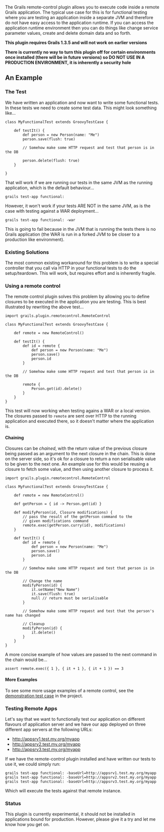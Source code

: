 The Grails remote-control plugin allows you to execute code inside a remote Grails application. The typical use case for this is for functional testing where you are testing an application inside a separate JVM and therefore do not have easy access to the application runtime. If you can access the application runtime environment then you can do things like change service parameter values, create and delete domain data and so forth.

**This plugin requires Grails 1.3.5 and will not work on earlier versions**

**There is currently no way to turn this plugin off for certain environments once installed (there will be in future versions) so DO NOT USE IN A PRODUCTION ENVIRONMENT, it is inherently a security hole**

## An Example

### The Test

We have written an application and now want to write some functional tests. In these tests we need to create some test data. This might look something like…

    class MyFunctionalTest extends GroovyTestCase {
        
        def testIt() {
            def person = new Person(name: "Me")
            person.save(flush: true)
            
            // Somehow make some HTTP request and test that person is in the DB
            
            person.delete(flush: true)
        }
        
    }

That will work if we are running our tests in the same JVM as the running application, which is the default behaviour…

    grails test-app functional:

However, it won't work if your tests ARE NOT in the same JVM, as is the case with testing against a WAR deployment…

    grails test-app functional: -war
    
This is going to fail because in the JVM that is running the tests there is no Grails application (the WAR is run in a forked JVM to be closer to a production like environment).

### Existing Solutions

The most common existing workaround for this problem is to write a special controller that you call via HTTP in your functional tests to do the setup/teardown. This will work, but requires effort and is inherently fragile.

### Using a remote control

The remote control plugin solves this problem by allowing you to define closures to be executed in the application you are testing. This is best illustrated by rewriting the above test…

    import grails.plugin.remotecontrol.RemoteControl
    
    class MyFunctionalTest extends GroovyTestCase {
        
        def remote = new RemoteControl()
        
        def testIt() {
            def id = remote {
                def person = new Person(name: "Me")
                person.save()
                person.id
            }
            
            // Somehow make some HTTP request and test that person is in the DB
            
            remote {
                Person.get(id).delete()
            }
        }
    }

This test will now working when testing agains a WAR or a local version. The closures passed to `remote` are sent over HTTP to the running application and executed there, so it doesn't matter where the application is.

#### Chaining

Closures can be *chained*, with the return value of the previous closure being passed as an argument to the next closure in the chain. This is done on the server side, so it's ok for a closure to return a non serialisable value to be given to the next one. An example use for this would be reusing a closure to fetch some value, and then using another closure to process it.

    import grails.plugin.remotecontrol.RemoteControl
    
    class MyFunctionalTest extends GroovyTestCase {
        
        def remote = new RemoteControl()
        
        def getPerson = { id -> Person.get(id) }
        
        def modifyPerson(id, Closure modifications) {
            // pass the result of the getPerson command to the 
            // given modifications command
            remote.exec(getPerson.curry(id), modifications) 
        }
        
        def testIt() {
            def id = remote {
                def person = new Person(name: "Me")
                person.save()
                person.id
            }
            
            // Somehow make some HTTP request and test that person is in the DB
            
            // Change the name
            modifyPerson(id) { 
                it.setName("New Name")
                it.save(flush: true)
                null // return must be serialisable
            }
            
            // Somehow make some HTTP request and test that the person's name has changed
            
            // Cleanup
            modifyPerson(id) {
                it.delete()
            }
        }
    }

A more concise example of how values are passed to the next command in the chain would be…

    assert remote.exec({ 1 }, { it + 1 }, { it + 1 }) == 3

#### More Examples

To see some more usage examples of a remote control, see the [demonstration test case](http://github.com/alkemist/grails-remote-control/blob/master/test/functional/SmokeTests.groovy) in the project.

### Testing Remote Apps

Let's say that we want to functionally test our application on different flavours of application server and we have our app deployed on three different app servers at the following URLs:

* http://appsrv1.test.my.org/myapp
* http://appsrv2.test.my.org/myapp
* http://appsrv3.test.my.org/myapp

If we have the remote-control plugin installed and have written our tests to use it, we could simply run:

    grails test-app functional: -baseUrl=http://appsrv1.test.my.org/myapp
    grails test-app functional: -baseUrl=http://appsrv2.test.my.org/myapp
    grails test-app functional: -baseUrl=http://appsrv3.test.my.org/myapp

Which will execute the tests against that remote instance.

### Status

This plugin is currently experimental, it should not be installed in applications bound for production. However, please give it a try and let me know how you get on.
